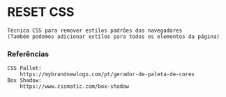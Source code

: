 # RESET CSS
    Técnica CSS para remover estilos padrões dos navegadores
    (Também podemos adicionar estilos para todos os elementos da página)

### Referências
    CSS Pallet:
        https://mybrandnewlogo.com/pt/gerador-de-paleta-de-cores
    Box Shadow:
        https://www.cssmatic.com/box-shadow